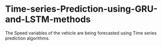 # Time-series-Prediction-using-GRU-and-LSTM-methods
The Speed variables of the vehicle are being forecasted using Time series prediction algorithms.
